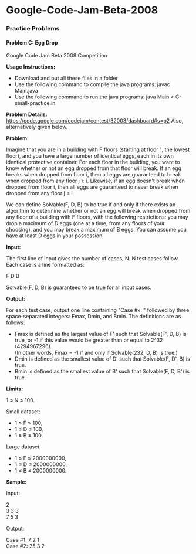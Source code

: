 # Google-Code-Jam-Beta-2008
### Practice Problems
#### Problem C: Egg Drop
Google Code Jam Beta 2008 Competition

**Usage Instructions:**

* Download and put all these files in a folder
* Use the following command to compile the java programs: javac Main.java
* Use the following command to run the java programs: java Main < C-small-practice.in

**Problem Details:** https://code.google.com/codejam/contest/32003/dashboard#s=p2 Also, alternatively given below.

**Problem:**

Imagine that you are in a building with F floors (starting at floor 1, the lowest floor), and you have a large number of identical eggs, each in its own identical protective container. For each floor in the building, you want to know whether or not an egg dropped from that floor will break. If an egg breaks when dropped from floor i, then all eggs are guaranteed to break when dropped from any floor j ≥ i. Likewise, if an egg doesn't break when dropped from floor i, then all eggs are guaranteed to never break when dropped from any floor j ≤ i.

We can define Solvable(F, D, B) to be true if and only if there exists an algorithm to determine whether or not an egg will break when dropped from any floor of a building with F floors, with the following restrictions: you may drop a maximum of D eggs (one at a time, from any floors of your choosing), and you may break a maximum of B eggs. You can assume you have at least D eggs in your possession.

**Input:**

The first line of input gives the number of cases, N. N test cases follow. Each case is a line formatted as:

F D B

Solvable(F, D, B) is guaranteed to be true for all input cases.

**Output:**

For each test case, output one line containing "Case #x: " followed by three space-separated integers: Fmax, Dmin, and Bmin. The definitions are as follows:

* Fmax is defined as the largest value of F' such that Solvable(F', D, B) is true, or -1 if this value would be greater than or equal to 2^32 (4294967296).  
  (In other words, Fmax = -1 if and only if Solvable(232, D, B) is true.)
* Dmin is defined as the smallest value of D' such that Solvable(F, D', B) is true.
* Bmin is defined as the smallest value of B' such that Solvable(F, D, B') is true.

**Limits:**

1 ≤ N ≤ 100.

Small dataset:

* 1 ≤ F ≤ 100,  
* 1 ≤ D ≤ 100,  
* 1 ≤ B ≤ 100.

Large dataset:

* 1 ≤ F ≤ 2000000000,  
* 1 ≤ D ≤ 2000000000,  
* 1 ≤ B ≤ 2000000000.

**Sample:**

Input:

2  
3 3 3  
7 5 3

Output:

Case #1: 7 2 1  
Case #2: 25 3 2
